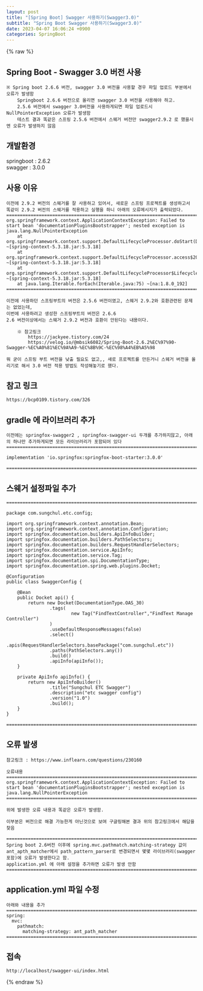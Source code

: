 ```yaml
---  
layout: post  
title: "[Spring Boot] Swagger 사용하기(Swagger3.0)"  
subtitle: "Spring Boot Swagger 사용하기(Swagger3.0)"  
date: 2023-04-07 16:06:24 +0900  
categories: SpringBoot  
---  
```

{% raw %}  
## Spring Boot - Swagger 3.0 버전 사용  
  
	※ Spring boot 2.6.6 버전, swagger 3.0 버전을 사용할 경우 파일 업로드 부분에서 오류가 발생함  
		Springboot 2.6.6 버전으로 올리면 swagger 3.0 버전을 사용해야 하고.  
		2.5.6 버전에서 swagger 3.0버전을 사용하게되면 파일 업로드시	NullPointerException 오류가 발생함  
		테스트 결과 똑같은 스프링 2.5.6 버전에서 스웨거 버전만 swagger2.9.2 로 했을시엔 오류가 발생하지 않음  
  
## 개발환경  
springboot : 2.6.2  
swagger : 3.0.0  
  
## 사용 이유  
  
	이전에 2.9.2 버전의 스웨거를 잘 사용하고 있어서, 새로운 스프링 프로젝트를 생성하고서  
	똑같이 2.9.2 버전의 스웨거를 적용하고 실행을 하니 아래의 오류메시지가 출력되었다.  
	=================================================================================================================  
	org.springframework.context.ApplicationContextException: Failed to start bean 'documentationPluginsBootstrapper'; nested exception is java.lang.NullPointerException  
		at org.springframework.context.support.DefaultLifecycleProcessor.doStart(DefaultLifecycleProcessor.java:181) ~[spring-context-5.3.18.jar:5.3.18]  
		at org.springframework.context.support.DefaultLifecycleProcessor.access$200(DefaultLifecycleProcessor.java:54) ~[spring-context-5.3.18.jar:5.3.18]  
		at org.springframework.context.support.DefaultLifecycleProcessor$LifecycleGroup.start(DefaultLifecycleProcessor.java:356) ~[spring-context-5.3.18.jar:5.3.18]  
		at java.lang.Iterable.forEach(Iterable.java:75) ~[na:1.8.0_192]  
	=================================================================================================================  
  
	이전에 사용하던 스프링부트의 버전은 2.5.6 버전이였고, 스웨거 2.9.2와 호환관련된 문제는 없었는데,  
	이번에 사용하려고 생성한 스프링부트의 버전은 2.6.6  
	2.6 버전이상에서는 스웨거 2.9.2 버전과 호환이 안된다는 내용이다.  
  
		※ 참고링크  
			https://jackyee.tistory.com/24  
			https://velog.io/@mbsik6082/Spring-Boot-2.6.2%EC%97%90-Swagger-%EC%A0%81%EC%9A%A9-%EC%8B%9C-%EC%98%A4%EB%A5%98  
  
	뭐 굳이 스프링 부트 버전을 낮출 필요도 없고,, 새로 프로젝트를 만든거니 스웨거 버전을 올리기로 해서 3.0 버전 적용 방법도 작성해놓기로 했다.  
  
##  참고 링크  
	https://bcp0109.tistory.com/326  
  
## gradle 에 라이브러리 추가  
  
	이전에는 springfox-swagger2 , springfox-swagger-ui 두개를 추가하지않고, 아래의 하나만 추가하게되면 모든 라이브러리가 포함되어 있다  
	=================================================================================================================  
  
	implementation 'io.springfox:springfox-boot-starter:3.0.0'  
  
	=================================================================================================================  
  
## 스웨거 설정파일 추가  
  
	=================================================================================================================  
  
	package com.sungchul.etc.config;  
  
	import org.springframework.context.annotation.Bean;  
	import org.springframework.context.annotation.Configuration;  
	import springfox.documentation.builders.ApiInfoBuilder;  
	import springfox.documentation.builders.PathSelectors;  
	import springfox.documentation.builders.RequestHandlerSelectors;  
	import springfox.documentation.service.ApiInfo;  
	import springfox.documentation.service.Tag;  
	import springfox.documentation.spi.DocumentationType;  
	import springfox.documentation.spring.web.plugins.Docket;  
  
	@Configuration  
	public class SwaggerConfig {  
  
		@Bean  
		public Docket api() {  
			return new Docket(DocumentationType.OAS_30)  
					.tags(  
							new Tag("FindTextController","FindText Manage Controller")  
					)  
					.useDefaultResponseMessages(false)  
					.select()  
					.apis(RequestHandlerSelectors.basePackage("com.sungchul.etc"))  
					.paths(PathSelectors.any())  
					.build()  
					.apiInfo(apiInfo());  
		}  
  
		private ApiInfo apiInfo() {  
			return new ApiInfoBuilder()  
					.title("Sungchul ETC Swagger")  
					.description("etc swagger config")  
					.version("1.0")  
					.build();  
		}  
	}  
  
	=================================================================================================================  
  
##  오류 발생  
	참고링크 : https://www.inflearn.com/questions/230160  
  
	오류내용  
	=================================================================================================================  
	org.springframework.context.ApplicationContextException: Failed to start bean 'documentationPluginsBootstrapper'; nested exception is java.lang.NullPointerException  
	=================================================================================================================  
  
	위에 발생한 오류 내용과 똑같은 오류가 발생함.  
  
	이부분은 버전으로 해결 가능한게 아닌것으로 보여 구글링해본 결과 위의 참고링크에서 해답을 찾음  
  
	=================================================================================================================  
	Spring boot 2.6버전 이후에 spring.mvc.pathmatch.matching-strategy 값이  
	ant_apth_matcher에서 path_pattern_parser로 변경되면서 몇몇 라이브러리(swagger포함)에 오류가 발생한다고 함.  
	application.yml 에 아래 설정을 추가하면 오류가 발생 안함  
	=================================================================================================================  
  
## application.yml 파일 수정  
  
	아래와 내용을 추가  
	=================================================================================================================  
	spring:  
	  mvc:  
		pathmatch:  
		  matching-strategy: ant_path_matcher  
	=================================================================================================================  
  
## 접속  
  
	http://localhost/swagger-ui/index.html  
  
{% endraw %}